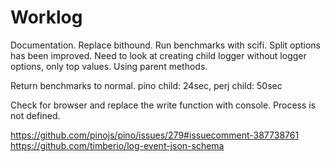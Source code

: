 # Worklog

Documentation.
Replace bithound.
Run benchmarks with scifi.
Split options has been improved. Need to look at creating child logger without logger options, only top values. Using parent methods.

Return benchmarks to normal.
pino child: 24sec, perj child: 50sec

Check for browser and replace the write function with console. Process is not defined.



https://github.com/pinojs/pino/issues/279#issuecomment-387738761
https://github.com/timberio/log-event-json-schema
